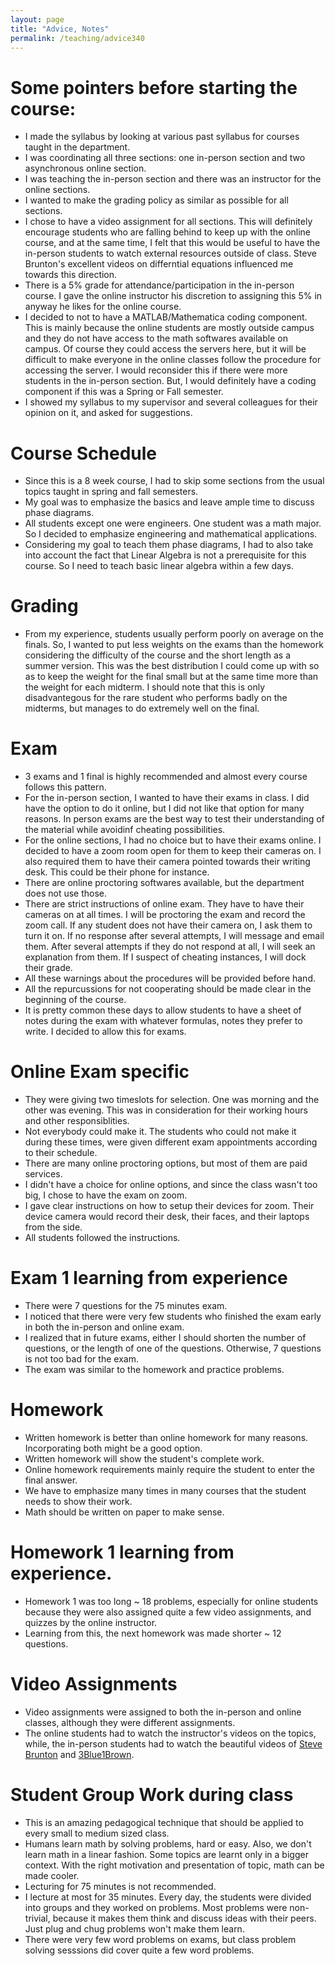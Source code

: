 ```yaml
---
layout: page
title: "Advice, Notes"
permalink: /teaching/advice340
---
```


# Some pointers before starting the course:
* I made the syllabus by looking at various past syllabus for courses taught in the department.
* I was coordinating all three sections: one in-person section and two asynchronous online section.
* I was teaching the in-person section and there was an instructor for the online sections.
* I wanted to make the grading policy as similar as possible for all sections.
* I chose to have a video assignment for all sections. This will definitely encourage students who are falling behind to keep up with the online course, and at the same time, I felt that this would be useful to have the in-person students to watch external resources outside of class. Steve Brunton's excellent videos on differntial equations influenced me towards this direction.
* There is a 5% grade for attendance/participation in the in-person course. I gave the online instructor his discretion to assigning this 5% in anyway he likes for the online course.
* I decided to not to have a MATLAB/Mathematica coding component. This is mainly because the online students are mostly outside campus and they do not have access to the math softwares available on campus. Of course they could access the servers here, but it will be difficult to make everyone in the online classes follow the procedure for accessing the server. I would reconsider this if there were more students in the in-person section. But, I would definitely have a coding component if this was a Spring or Fall semester.
* I showed my syllabus to my supervisor and several colleagues for their opinion on it, and asked for suggestions.

# Course Schedule
* Since this is a 8 week course, I had to skip some sections from the usual topics taught in spring and fall semesters.
* My goal was to emphasize the basics and leave ample time to discuss phase diagrams.
* All students except one were engineers. One student was a math major. So I decided to emphasize engineering and mathematical applications.
* Considering my goal to teach them phase diagrams, I had to also take into account the fact that Linear Algebra is not a prerequisite for this course. So I need to teach basic linear algebra within a few days.

# Grading
* From my experience, students usually perform poorly on average on the finals. So, I wanted to put less weights on the exams than the homework considering the difficulty of the course and the short length as a summer version. This was the best distribution I could come up with so as to keep the weight for the final small but at the same time more than the weight for each midterm. I should note that this is only disadvantegous for the rare student who performs badly on the midterms, but manages to do extremely well on the final.

# Exam
* 3 exams and 1 final is highly recommended and almost every course follows this pattern.
* For the in-person section, I wanted to have their exams in class. I did have the option to do it online, but I did not like that option for many reasons. In person exams are the best way to test their understanding of the material while avoidinf cheating possibilities.
* For the online sections, I had no choice but to have their exams online. I decided to have a zoom room open for them to keep their cameras on. I also required them to have their camera pointed towards their writing desk. This could be their phone for instance.
* There are online proctoring softwares available, but the department does not use those.
* There are strict instructions of online exam. They have to have their cameras on at all times. I will be proctoring the exam and record the zoom call. If any student does not have their camera on, I ask them to turn it on. If no response after several attempts, I will message and email them. After several attempts if they do not respond at all, I will seek an explanation from them. If I suspect of cheating instances, I will dock their grade.
* All these warnings about the procedures will be provided before hand.
* All the repurcussions for not cooperating should be made clear in the beginning of the course.
* It is pretty common these days to allow students to have a sheet of notes during the exam with whatever formulas, notes they prefer to write. I decided to allow this for exams.

# Online Exam specific
* They were giving two timeslots for selection. One was morning and the other was evening. This was in consideration for their working hours and other responsiblities.
* Not everybody could make it. The students who could not make it during these times, were given different exam appointments according to their schedule.
* There are many online proctoring options, but most of them are paid services.
* I didn't have a choice for online options, and since the class wasn't too big, I chose to have the exam on zoom.
* I gave clear instructions on how to setup their devices for zoom. Their device camera would record their desk, their faces, and their laptops from the side.
* All students followed the instructions.

# Exam 1 learning from experience
* There were 7 questions for the 75 minutes exam.
* I noticed that there were very few students who finished the exam early in both the in-person and online exam.
* I realized that in future exams, either I should shorten the number of questions, or the length of one of the questions. Otherwise, 7 questions is not too bad for the exam.
* The exam was similar to the homework and practice problems. 

# Homework
* Written homework is better than online homework for many reasons. Incorporating both might be a good option.
* Written homework will show the student's complete work.
* Online homework requirements mainly require the student to enter the final answer.
* We have to emphasize many times in many courses that the student needs to show their work.  
* Math should be written on paper to make sense.

# Homework 1 learning from experience.
* Homework 1 was too long ~ 18 problems, especially for online students because they were also assigned quite a few video assignments, and quizzes by the online instructor.
* Learning from this, the next homework was made shorter ~ 12 questions.

# Video Assignments
* Video assignments were assigned to both the in-person and online classes, although they were different assignments.
* The online students had to watch the instructor's videos on the topics, while, the in-person students had to watch the beautiful videos of [Steve Brunton](https://www.youtube.com/watch?v=9fQkLQZe3u8) and [3Blue1Brown](https://www.youtube.com/watch?v=fNk_zzaMoSs&list=PLZHQObOWTQDPD3MizzM2xVFitgF8hE_ab&index=1).

# Student Group Work during class
* This is an amazing pedagogical technique that should be applied to every small to medium sized class.
* Humans learn math by solving problems, hard or easy. Also, we don't learn math in a linear fashion. Some topics are learnt only in a bigger context. With the right motivation and presentation of topic, math can be made cooler.
* Lecturing for 75 minutes is not recommended.
* I lecture at most for 35 minutes. Every day, the students were divided into groups and they worked on problems. Most problems were non-trivial, because it makes them think and discuss ideas with their peers. Just plug and chug problems won't make them learn.
* There were very few word problems on exams, but class problem solving sesssions did cover quite a few word problems.
